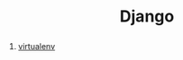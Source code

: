 <h1><p align="center">Django</p></h1>

1. [virtualenv](https://github.com/sdshoriot/Windows/blob/master/virtualenv.md)